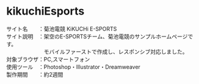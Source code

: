 # kikuchiEsports
サイト名　　：菊池電競 KiKUCHi E-SPORTS  
サイト説明　：架空のE-SPORTSチーム、菊池電競のサンプルホームページです。  
　　　　　　　モバイルファーストで作成し、レスポンシブ対応しました。  
対象ブラウザ：PC,スマートフォン  
使用ツール　：Photoshop・Illustrator・Dreamweaver  
製作期間　　：約2週間

